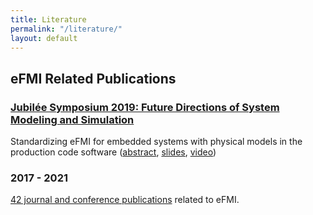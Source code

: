 ```yaml
---
title: Literature
permalink: "/literature/"
layout: default
---
```


## eFMI Related Publications


### [Jubilée Symposium 2019: Future Directions of System Modeling and Simulation](https://modelica.github.io/Symposium2019/program.html)

Standardizing eFMI for embedded systems with physical models in the production code software
([abstract](https://modelica.github.io/Symposium2019/abstracts/lenord.html),
 [slides](https://modelica.github.io/Symposium2019/slides/jubilee-symposium-2019-slides-lenord.pdf),
 [video](https://youtu.be/SljwTeDRg2M))
 
 
### 2017 - 2021

[42 journal and conference publications](https://emphysis.github.io/pages/EMPHYSIS_List-of-Publications.pdf) related to eFMI.


 
